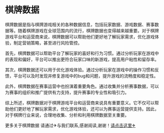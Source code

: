 # 棋牌数据

棋牌数据是指与棋牌游戏相关的各种数据信息，包括玩家数据、游戏数据、赛事数据等。随着棋牌游戏在全球范围内的流行，棋牌数据也变得越来越重要。对于棋牌游戏平台和运营商来说，棋牌数据可以帮助他们更好地了解玩家需求，优化游戏体验，制定营销策略，甚至进行风险管控。

首先，棋牌数据可以帮助平台了解玩家的喜好和行为习惯。通过分析玩家在游戏中的表现和偏好，平台可以推出更符合玩家口味的新游戏，提高用户粘性和留存率。

其次，棋牌数据还可以用于优化游戏体验。通过分析玩家在游戏中的操作习惯和反馈，平台可以及时发现并修复游戏中的bug和问题，提升游戏的流畅度和稳定性。

此外，棋牌数据在赛事运营中也扮演着重要角色。通过收集并分析赛事数据，可以为赛事的组织和推广提供有力支持，提升赛事的专业性和吸引力。

综上所述，棋牌数据对于棋牌游戏平台和运营商来说具有重要意义。它不仅可以帮助他们更好地了解玩家需求，优化游戏体验，还可以为赛事运营提供支持。因此，对于棋牌行业来说，合理地收集、分析和利用棋牌数据至关重要。

更多关于棋牌数据 请通过✈与我们联系,感谢阅读,谢谢！[请点击这里✈](https://t.me/pt99bot)